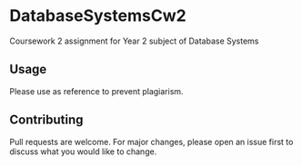 # DatabaseSystemsCw2
Coursework 2 assignment for Year 2 subject of Database Systems

## Usage
Please use as reference to prevent plagiarism.

## Contributing
Pull requests are welcome. For major changes, please open an issue first to discuss what you would like to change.
